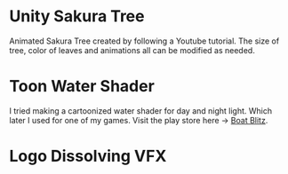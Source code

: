 # Unity Sakura Tree
Animated Sakura Tree created by following a Youtube tutorial. The size of tree, color of 
leaves and animations all can be modified as needed. 

# Toon Water Shader
I tried making a cartoonized water shader for day and night light. Which later I used 
for one of my games. Visit the play store here -> [Boat Blitz](https://play.google.com/store/apps/details?id=com.novalabs.bb&pcampaignid=web_share).

# Logo Dissolving VFX

[//]: # (This is a Logo dissolving VFX animation with my company logo in it. We have used it in our games.)
